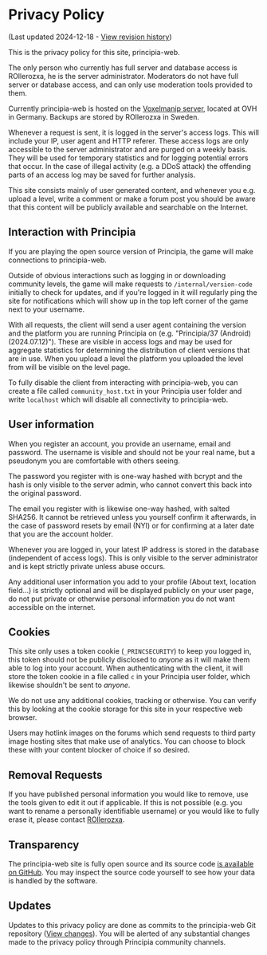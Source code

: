 # Privacy Policy
(Last updated 2024-12-18 - [View revision history](https://github.com/principia-game/principia-web/commits/master/templates/markdown/privacy.md))

This is the privacy policy for this site, principia-web.

The only person who currently has full server and database access is ROllerozxa, he is the server administrator. Moderators do not have full server or database access, and can only use moderation tools provided to them.

Currently principia-web is hosted on the [Voxelmanip server](http://51.68.173.17/), located at OVH in Germany. Backups are stored by ROllerozxa in Sweden.

Whenever a request is sent, it is logged in the server's access logs. This will include your IP, user agent and HTTP referer. These access logs are only accessible to the server administrator and are purged on a weekly basis. They will be used for temporary statistics and for logging potential errors that occur. In the case of illegal activity (e.g. a DDoS attack) the offending parts of an access log may be saved for further analysis.

This site consists mainly of user generated content, and whenever you e.g. upload a level, write a comment or make a forum post you should be aware that this content will be publicly available and searchable on the Internet.


## Interaction with Principia
If you are playing the open source version of Principia, the game will make connections to principia-web.

Outside of obvious interactions such as logging in or downloading community levels, the game will make requests to `/internal/version-code` initially to check for updates, and if you're logged in it will regularly ping the site for notifications which will show up in the top left corner of the game next to your username.

With all requests, the client will send a user agent containing the version and the platform you are running Principia on (e.g. "Principia/37 (Android) (2024.07.12)"). These are visible in access logs and may be used for aggregate statistics for determining the distribution of client versions that are in use. When you upload a level the platform you uploaded the level from will be visible on the level page.

To fully disable the client from interacting with principia-web, you can create a file called `community_host.txt` in your Principia user folder and write `localhost` which will disable all connectivity to principia-web.


## User information
When you register an account, you provide an username, email and password. The username is visible and should not be your real name, but a pseudonym you are comfortable with others seeing.

The password you register with is one-way hashed with bcrypt and the hash is only visible to the server admin, who cannot convert this back into the original password.

The email you register with is likewise one-way hashed, with salted SHA256. It cannot be retrieved unless you yourself confirm it afterwards, in the case of password resets by email (NYI) or for confirming at a later date that you are the account holder.

Whenever you are logged in, your latest IP address is stored in the database (independent of access logs). This is only visible to the server administrator and is kept strictly private unless abuse occurs.

Any additional user information you add to your profile (About text, location field...) is strictly optional and will be displayed publicly on your user page, do not put private or otherwise personal information you do not want accessible on the internet.


## Cookies
This site only uses a token cookie (`_PRINCSECURITY`) to keep you logged in, this token should not be publicly disclosed to *anyone* as it will make them able to log into your account. When authenticating with the client, it will store the token cookie in a file called `c` in your Principia user folder, which likewise shouldn't be sent to *anyone*.

We do not use any additional cookies, tracking or otherwise. You can verify this by looking at the cookie storage for this site in your respective web browser.

Users may hotlink images on the forums which send requests to third party image hosting sites that make use of analytics. You can choose to block these with your content blocker of choice if so desired.


## Removal Requests
If you have published personal information you would like to remove, use the tools given to edit it out if applicable. If this is not possible (e.g. you want to rename a personally identifiable username) or you would like to fully erase it, please contact [ROllerozxa](/user/1).


## Transparency
The principia-web site is fully open source and its source code [is available on GitHub](https://github.com/principia-game/principia-web). You may inspect the source code yourself to see how your data is handled by the software.


## Updates
Updates to this privacy policy are done as commits to the principia-web Git repository ([View changes](https://github.com/principia-game/principia-web/commits/master/templates/markdown/privacy.md)). You will be alerted of any substantial changes made to the privacy policy through Principia community channels.
